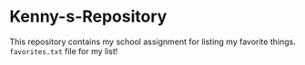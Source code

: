 # Kenny-s-Repository

This repository contains my school assignment for listing my favorite things.
`favorites.txt` file for my list!
